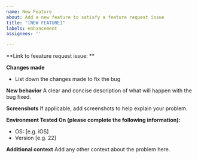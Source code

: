```yaml
---
name: New Feature
about: Add a new feature to satisfy a feature request issue
title: "[NEW FEATURE]"
labels: enhancement
assignees: ''

---
```


**Link to feeature request issue: ** 

**Changes made**
* List down the changes made to fix the bug

**New behavior**
A clear and concise description of what will happen with the bug fixed.

**Screenshots**
If applicable, add screenshots to help explain your problem.

**Environment Tested On (please complete the following information):**
 - OS: [e.g. iOS]
 - Version [e.g. 22]

**Additional context**
Add any other context about the problem here.
